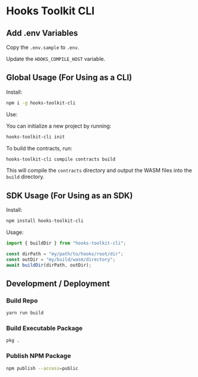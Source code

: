 # Hooks Toolkit CLI

## Add .env Variables

Copy the `.env.sample` to `.env`.

Update the `HOOKS_COMPILE_HOST` variable.

## Global Usage (For Using as a CLI)

Install:

```bash
npm i -g hooks-toolkit-cli
```

Use:

You can initialize a new project by running:

```bash
hooks-toolkit-cli init
```
To build the contracts, run:

```bash
hooks-toolkit-cli compile contracts build
```

This will compile the `contracts` directory and output the WASM files into the `build` directory.

## SDK Usage (For Using as an SDK)

Install:

```bash
npm install hooks-toolkit-cli
```

Usage:

```javascript
import { buildDir } from "hooks-toolkit-cli";

const dirPath = "my/path/to/hooks/root/dir";
const outDir = "my/build/wasm/directory";
await buildDir(dirPath, outDir);
```

## Development / Deployment

### Build Repo

```bash
yarn run build
```

### Build Executable Package

```bash
pkg .
```

### Publish NPM Package

```bash
npm publish --access=public
```